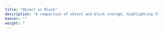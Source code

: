 ```yaml
---
title: "Object vs Block"
description: "A comparison of object and block storage, highlighting their differences in structure, performance, and use cases."
banner: ""
weight: 7
---
```


